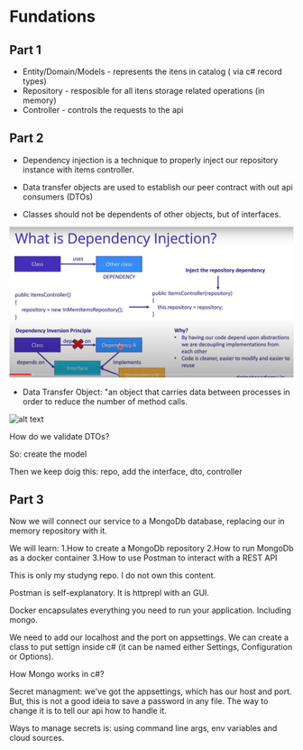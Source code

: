 # Fundations

## Part 1

* Entity/Domain/Models - represents the itens in catalog ( via c# record types)
* Repository - resposible for all itens storage related operations (in memory)
* Controller - controls the requests to the api

## Part 2

* Dependency injection is a technique to properly inject our
repository instance with items controller.

* Data transfer objects are used to establish our peer contract with out api consumers (DTOs)

* Classes should not be dependents of other objects, but of interfaces.

![alt text](./img/1.png)

* Data Transfer Object: "an object that carries data between processes in order to reduce the number of method calls.

![alt text](https://martinfowler.com/eaaCatalog/dtoSketch.gif)

How do we validate DTOs?

So: create the model

Then we keep doig this: repo, add the interface, dto, controller

## Part 3

Now we will connect our service to a MongoDb database, replacing our in memory repository with it.

We will learn:
    1.How to create a MongoDb repository
    2.How to run MongoDb as a docker container
    3.How to use Postman to interact with a REST API

This is only my studyng repo. I do not own this content.

Postman is self-explanatory. It is httprepl with an GUI.

Docker encapsulates everything you need to run your application. Including mongo.

We need to add our localhost and the port on appsettings. We can create a class to put settign inside c# (it can be named either Settings, Configuration or Options).

How Mongo works in c#?

Secret managment: we've got the appsettings, which has our host and port. But, this is not a good ideia to save a password in any file. The way to change it is to tell our api how to handle it.

Ways to manage secrets is: using command line args, env variables and cloud sources.
